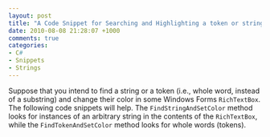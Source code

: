 ```yaml
---
layout: post
title: "A Code Snippet for Searching and Highlighting a token or string in a RichTextBox"
date: 2010-08-08 21:28:07 +1000
comments: true
categories: 
- C#
- Snippets
- Strings
---
```

Suppose that you intend to find a string or a token (i.e., whole word, instead of a substring) and change their color in some Windows Forms `RichTextBox`. The following code snippets will help. The `FindStringAndSetColor` method looks for instances of an arbitrary string in the contents of the `RichTextBox`, while the `FindTokenAndSetColor` method looks for whole words (tokens).

<script src="https://gist.github.com/sinairv/2694067.js"></script>
